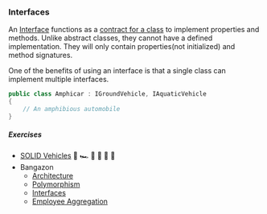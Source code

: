 ### Interfaces

An [Interface](https://github.com/nss-evening-cohort-7/bangazon-inc/blob/master/orientation/10_INTERFACES.md) functions as a [contract for a class](https://docs.microsoft.com/en-us/dotnet/csharp/programming-guide/interfaces/) to implement properties and methods. Unlike abstract classes, they cannot have a defined implementation. They will only contain properties(not initialized) and method signatures.

One of the benefits of using an interface is that a single class can implement multiple interfaces.
```cs
public class Amphicar : IGroundVehicle, IAquaticVehicle
{
	// An amphibious automobile
}
```

##### Exercises

- [SOLID Vehicles](https://github.com/nss-evening-cohort-7/bangazon-inc/blob/master/orientation/exercises/11_INTERFACES.md) :blue_car: :racing_car: :police_car: :tractor: :articulated_lorry: :car:
- Bangazon
	- [Architecture](https://github.com/nss-evening-cohort-7/bangazon-inc/blob/formatting/orientation/exercises/bangazon/BANGAZON_01.md)
	- [Polymorphism](https://github.com/nss-evening-cohort-7/bangazon-inc/blob/formatting/orientation/exercises/bangazon/BANGAZON_02.md)
	- [Interfaces](https://github.com/nss-evening-cohort-7/bangazon-inc/blob/formatting/orientation/exercises/bangazon/BANGAZON_04.md)
	- [Employee Aggregation](https://github.com/nss-evening-cohort-7/bangazon-inc/blob/formatting/orientation/exercises/bangazon/BANGAZON_05.md)

